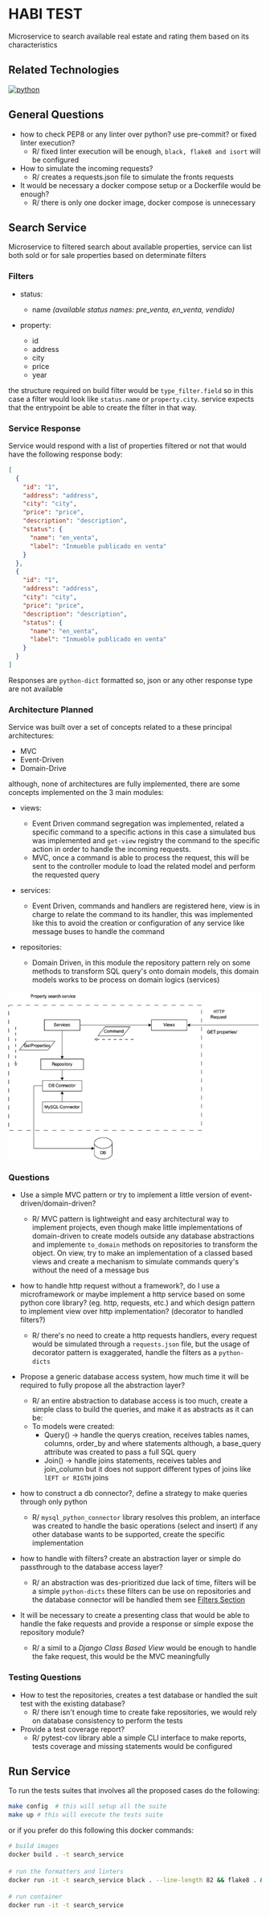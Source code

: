 # HABI TEST

Microservice to search available real estate and rating them based on its
characteristics

## Related Technologies

[![python](https://img.shields.io/badge/python-v3.10.4-green.svg)](https://www.python.org/downloads/)

## General Questions
- how to check PEP8 or any linter over python? use pre-commit? or fixed linter execution?
  - R/ fixed linter execution will be enough, `black, flake8 and isort` will be configured
- How to simulate the incoming requests?
  - R/ creates a requests.json file to simulate the fronts requests
- It would be necessary a docker compose setup or a Dockerfile would be enough?
  - R/ there is only one docker image, docker compose is unnecessary

## Search Service

Microservice to filtered search about available properties, service can list
both sold or for sale properties based on determinate filters

### Filters
- status:
  - name *(available status names: pre_venta, en_venta, vendido)*

- property:
  - id
  - address
  - city
  - price
  - year

the structure required on build filter would be `type_filter.field` so in this case a filter
would look like `status.name` or `property.city`. service expects that the entrypoint be able
to create the filter in that way.

### Service Response

Service would respond with a list of properties filtered or not that would have the following
response body:

````json
[
  {
    "id": "1",
    "address": "address",
    "city": "city",
    "price": "price",
    "description": "description",
    "status": {
      "name": "en_venta",
      "label": "Inmueble publicado en venta"
    }
  },
  {
    "id": "1",
    "address": "address",
    "city": "city",
    "price": "price",
    "description": "description",
    "status": {
      "name": "en_venta",
      "label": "Inmueble publicado en venta"
    }
  }
]
````

Responses are `python-dict` formatted so, json or any other response type are not available


### Architecture Planned

Service was built over a set of concepts related to a these principal architectures:
  - MVC
  - Event-Driven
  - Domain-Drive

although, none of architectures are fully implemented, there are some concepts implemented
on the 3 main modules:

- views:
  - Event Driven command segregation was implemented, related a specific command to a specific actions
  in this case a simulated bus was implemented and `get-view` registry the command to the specific action
  in order to handle the incoming requests.
  - MVC, once a command is able to process the request, this will be sent to the controller module to
  load the related model and perform the requested query

- services:
  - Event Driven, commands and handlers are registered here, view is in charge to relate the command
  to its handler, this was implemented like this to avoid the creation or configuration of any service
  like message buses to handle the command

- repositories:
  - Domain Driven, in this module the repository pattern rely on some methods to transform SQL query's onto
  domain models, this domain models works to be process on domain logics (services)


![](docs/images/habi_test.png)


### Questions
- Use a simple MVC pattern or try to implement a little version of event-driven/domain-driven?
  - R/ MVC pattern is lightweight and easy architectural way to implement projects, even though
  make little implementations of domain-driven to create models outside any database abstractions
  and implemente `to_domain` methods on repositories to transform the object.
  On view, try to make an implementation of a classed based views and create a mechanism to simulate
  commands query's without the need of a message bus
  

- how to handle http request without a framework?, do I use a microframework or maybe implement
  a http service based on some python core library? (eg. http, requests, etc.) and which design pattern to 
  implement view over http implementation? (decorator to handled filters?)
  - R/ there's no need to create a http requests handlers, every request would be simulated through a `requests.json` 
    file, but the usage of decorator pattern is exaggerated, handle the filters as a `python-dicts`


- Propose a generic database access system, how much time it will be required to fully propose
  all the abstraction layer?
  -  R/ an entire abstraction to database access is too much, create a simple class to build the queries,
    and make it as abstracts as it can be:
    - To models were created:
      - Query() -> handle the querys creation, receives tables names, columns, order_by and where statements
      although, a base_query attribute was created to pass a full SQL query
      - Join() -> handle joins statements, receives tables and join_column but it does not support different types
      of joins like `lEFT or RIGTH` joins


- how to construct a db connector?, define a strategy to make queries through only python
  -  R/ `mysql_python_connector` library resolves this problem, an interface was created to handle the basic
    operations (select and insert) if any other database wants to be supported, create the specific implementation


- how to handle with filters? create an abstraction layer or simple do passthrough 
  to the database access layer?
  -  R/ an abstraction was des-prioritized due lack of time, filters will be a simple `python-dicts`
    these filters can be use on repositories and the database connector will be handled them
    see [Filters Section](#filters)


- It will be necessary to create a presenting class that would be able to handle the
  fake requests and provide a response or simple expose the repository module?
  - R/ a simil to a *Django Class Based View* would be enough to handle the fake request,
  this would be the MVC meaningfully

### Testing Questions
- How to test the repositories, creates a test database or handled the suit test with the
  existing database?
  - R/ there isn't enough time to create fake repositories, we would rely on database
  consistency to perform the tests
- Provide a test coverage report?
  - R/ pytest-cov library able a simple CLI interface to make reports, tests coverage and 
  missing statements would be configured
  
## Run Service
To run the tests suites that involves all the proposed cases do the following:
```bash
make config  # this will setup all the suite
make up # this will execute the tests suite
```

or if you prefer do this following this docker commands:
```bash
# build images
docker build . -t search_service

# run the formatters and linters
docker run -it -t search_service black . --line-length 82 && flake8 . && isort .

# run container
docker run -it -t search_service
```